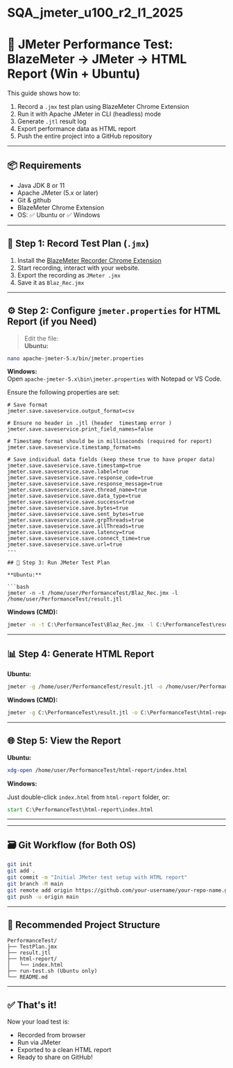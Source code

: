 # SQA_jmeter_u100_r2_l1_2025

# 🧪 JMeter Performance Test: BlazeMeter → JMeter → HTML Report (Win + Ubuntu)

This guide shows how to:

1. Record a `.jmx` test plan using BlazeMeter Chrome Extension
2. Run it with Apache JMeter in CLI (headless) mode
3. Generate `.jtl` result log
4. Export performance data as HTML report
5. Push the entire project into a GitHub repository

---

## 📦 Requirements

- Java JDK 8 or 11
- Apache JMeter (5.x or later)
- Git & github
- BlazeMeter Chrome Extension
- OS: ✅ Ubuntu or ✅ Windows

---

## 🧩 Step 1: Record Test Plan (`.jmx`) 



1. Install the [BlazeMeter Recorder Chrome Extension](https://chrome.google.com/webstore/detail/blazemeter-the-continuous/mbopgmdnpcbohhpnfglgohlbhfongabi)
2. Start recording, interact with your website.
3. Export the recording as `JMeter .jmx`
4. Save it as `Blaz_Rec.jmx`

---

## ⚙️ Step 2: Configure `jmeter.properties` for HTML Report (if you Need)



> Edit the file:  
**Ubuntu:**  
```bash
nano apache-jmeter-5.x/bin/jmeter.properties
```

**Windows:**  
Open `apache-jmeter-5.x\bin\jmeter.properties` with Notepad or VS Code.

Ensure the following properties are set:
```
# Save format
jmeter.save.saveservice.output_format=csv

# Ensure no header in .jtl (header  timestamp error )
jmeter.save.saveservice.print_field_names=false

# Timestamp format should be in milliseconds (required for report)
jmeter.save.saveservice.timestamp_format=ms

# Save individual data fields (keep these true to have proper data)
jmeter.save.saveservice.save.timestamp=true
jmeter.save.saveservice.save.label=true
jmeter.save.saveservice.save.response_code=true
jmeter.save.saveservice.save.response_message=true
jmeter.save.saveservice.save.thread_name=true
jmeter.save.saveservice.save.data_type=true
jmeter.save.saveservice.save.success=true
jmeter.save.saveservice.save.bytes=true
jmeter.save.saveservice.save.sent_bytes=true
jmeter.save.saveservice.save.grpThreads=true
jmeter.save.saveservice.save.allThreads=true
jmeter.save.saveservice.save.latency=true
jmeter.save.saveservice.save.connect_time=true
jmeter.save.saveservice.save.url=true
---

## 🧪 Step 3: Run JMeter Test Plan

**Ubuntu:**

```bash
jmeter -n -t /home/user/PerformanceTest/Blaz_Rec.jmx -l /home/user/PerformanceTest/result.jtl 
```

**Windows (CMD):**

```cmd
jmeter -n -t C:\PerformanceTest\Blaz_Rec.jmx -l C:\PerformanceTest\result.jtl
```

---

## 📊 Step 4: Generate HTML Report

**Ubuntu:**

```bash
jmeter -g /home/user/PerformanceTest/result.jtl -o /home/user/PerformanceTest/html-report
```

**Windows (CMD):**

```cmd
jmeter -g C:\PerformanceTest\result.jtl -o C:\PerformanceTest\html-report
```

---

## 🌐 Step 5: View the Report

**Ubuntu:**

```bash
xdg-open /home/user/PerformanceTest/html-report/index.html
```

**Windows:**

Just double-click `index.html` from `html-report` folder, or:

```cmd
start C:\PerformanceTest\html-report\index.html
```

---

---

## 🗃️ Git Workflow (for Both OS)

```bash
git init
git add .
git commit -m "Initial JMeter test setup with HTML report"
git branch -M main
git remote add origin https://github.com/your-username/your-repo-name.git
git push -u origin main
```

---

## 📂 Recommended Project Structure

```
PerformanceTest/
├── TestPlan.jmx
├── result.jtl
├── html-report/
│   └── index.html
├── run-test.sh (Ubuntu only)
└── README.md
```

---

## ✅ That's it!

Now your load test is:
- Recorded from browser
- Run via JMeter
- Exported to a clean HTML report
- Ready to share on GitHub!
